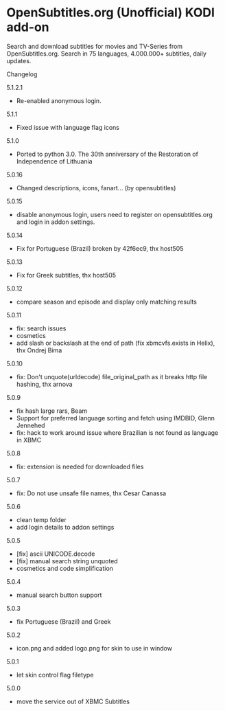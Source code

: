 OpenSubtitles.org (Unofficial) KODI add-on
==========================================
Search and download subtitles for movies and TV-Series from OpenSubtitles.org. Search in 75 languages, 4.000.000+ subtitles, daily updates.
                            
Changelog

5.1.2.1
- Re-enabled anonymous login.

5.1.1
- Fixed issue with language flag icons

5.1.0
- Ported to python 3.0. The 30th anniversary of the Restoration of Independence of Lithuania

5.0.16
- Changed descriptions, icons, fanart... (by opensubtitles)

5.0.15
- disable anonymous login, users need to register on opensubtitles.org and login in addon settings.

5.0.14
- Fix for Portuguese (Brazil) broken by 42f6ec9, thx host505

5.0.13
- Fix for Greek subtitles, thx host505

5.0.12
- compare season and episode and display only matching results

5.0.11
- fix: search issues
- cosmetics
- add slash or backslash at the end of path (fix xbmcvfs.exists in Helix), thx Ondrej Bima

5.0.10
- fix: Don't unquote(urldecode) file_original_path as it breaks http file hashing, thx arnova

5.0.9
- fix hash large rars, Beam
- Support for preferred language sorting and fetch using IMDBID, Glenn Jennehed
- fix: hack to work around issue where Brazilian is not found as language in XBMC

5.0.8
- fix: extension is needed for downloaded files

5.0.7
- fix: Do not use unsafe file names, thx Cesar Canassa

5.0.6
- clean temp folder
- add login details to addon settings

5.0.5
- [fix] ascii UNICODE.decode
- [fix] manual search string unquoted
- cosmetics and code simplification

5.0.4
- manual search button support

5.0.3
- fix Portuguese (Brazil) and Greek

5.0.2
- icon.png and added logo.png for skin to use in window

5.0.1
- let skin control flag filetype

5.0.0
- move the service out of XBMC Subtitles